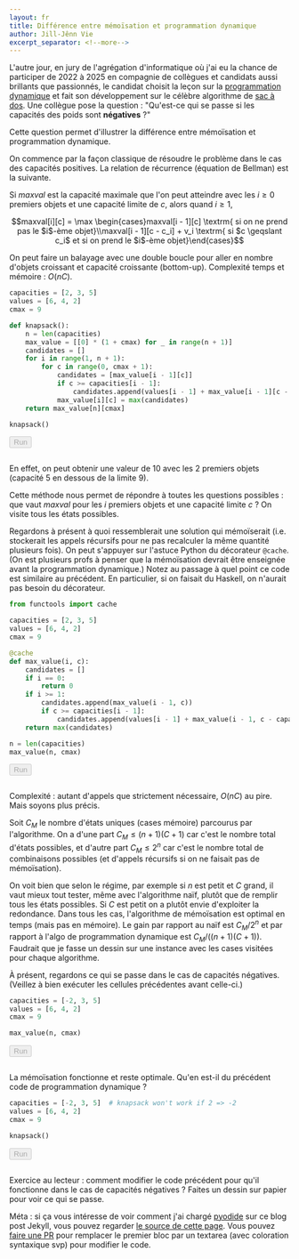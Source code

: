 ```yaml
---
layout: fr
title: Différence entre mémoïsation et programmation dynamique
author: Jill-Jênn Vie
excerpt_separator: <!--more-->
---
```


L'autre jour, en jury de l'agrégation d'informatique où j'ai eu la chance de participer de 2022 à 2025 en compagnie de collègues et candidats aussi brillants que passionnés, le candidat choisit la leçon sur la [programmation dynamique](https://fr.wikipedia.org/wiki/Programmation_dynamique) et fait son développement sur le célèbre algorithme de [sac à dos](https://fr.wikipedia.org/wiki/Probl%C3%A8me_du_sac_%C3%A0_dos). Une collègue pose la question : "Qu'est-ce qui se passe si les capacités des poids sont **négatives** ?"

Cette question permet d'illustrer la différence entre mémoïsation et programmation dynamique.

On commence par la façon classique de résoudre le problème dans le cas des capacités positives. La relation de récurrence (équation de Bellman) est la suivante.

Si $maxval$ est la capacité maximale que l'on peut atteindre avec les $i \geq 0$ premiers objets et une capacité limite de $c$, alors quand $i \geq 1$,

$$maxval[i][c] = \max \begin{cases}maxval[i - 1][c] \textrm{ si on ne prend pas le $i$-ème objet}\\maxval[i - 1][c - c_i] + v_i \textrm{ si $c \geqslant c_i$ et si on prend le $i$-ème objet}\end{cases}$$

On peut faire un balayage avec une double boucle pour aller en nombre d'objets croissant et capacité croissante (bottom-up). Complexité temps et mémoire : $O(nC)$.

```python
capacities = [2, 3, 5]
values = [6, 4, 2]
cmax = 9

def knapsack():
    n = len(capacities)
    max_value = [[0] * (1 + cmax) for _ in range(n + 1)]
    candidates = []
    for i in range(1, n + 1):
        for c in range(0, cmax + 1):
            candidates = [max_value[i - 1][c]]
            if c >= capacities[i - 1]:
                candidates.append(values[i - 1] + max_value[i - 1][c - capacities[i - 1]])
            max_value[i][c] = max(candidates)
    return max_value[n][cmax]

knapsack()
```

<button class="run" disabled>Run</button>

<pre class="output highlight"></pre>

En effet, on peut obtenir une valeur de 10 avec les 2 premiers objets (capacité 5 en dessous de la limite 9).

Cette méthode nous permet de répondre à toutes les questions possibles : que vaut $maxval$ pour les $i$ premiers objets et une capacité limite $c$ ? On visite tous les états possibles.

Regardons à présent à quoi ressemblerait une solution qui mémoïserait (i.e. stockerait les appels récursifs pour ne pas recalculer la même quantité plusieurs fois). On peut s'appuyer sur l'astuce Python du décorateur `@cache`. (On est plusieurs profs à penser que la mémoïsation devrait être enseignée avant la programmation dynamique.) Notez au passage à quel point ce code est similaire au précédent. En particulier, si on faisait du Haskell, on n'aurait pas besoin du décorateur.

```python
from functools import cache

capacities = [2, 3, 5]
values = [6, 4, 2]
cmax = 9

@cache
def max_value(i, c):
    candidates = []
    if i == 0:
        return 0
    if i >= 1:
        candidates.append(max_value(i - 1, c))
        if c >= capacities[i - 1]:
            candidates.append(values[i - 1] + max_value(i - 1, c - capacities[i - 1]))
    return max(candidates)

n = len(capacities)
max_value(n, cmax)
```

<button class="run" disabled>Run</button>

<pre class="output highlight"></pre>

Complexité : autant d'appels que strictement nécessaire, $O(nC)$ au pire. Mais soyons plus précis.

Soit $C_M$ le nombre d'états uniques (cases mémoire) parcourus par l'algorithme. On a d'une part $C_M \leq (n + 1)(C + 1)$ car c'est le nombre total d'états possibles, et d'autre part $C_M \leq 2^n$ car c'est le nombre total de combinaisons possibles (et d'appels récursifs si on ne faisait pas de mémoïsation).

On voit bien que selon le régime, par exemple si $n$ est petit et $C$ grand, il vaut mieux tout tester, même avec l'algorithme naïf, plutôt que de remplir tous les états possibles. Si $C$ est petit on a plutôt envie d'exploiter la redondance. Dans tous les cas, l'algorithme de mémoïsation est optimal en temps (mais pas en mémoire). Le gain par rapport au naïf est $C_M / 2^n$ et par rapport à l'algo de programmation dynamique est $C_M / ((n + 1)(C + 1))$. Faudrait que je fasse un dessin sur une instance avec les cases visitées pour chaque algorithme.

À présent, regardons ce qui se passe dans le cas de capacités négatives. (Veillez à bien exécuter les cellules précédentes avant celle-ci.)

```python
capacities = [-2, 3, 5]
values = [6, 4, 2]
cmax = 9

max_value(n, cmax)
```

<button class="run" disabled>Run</button>

<pre class="output highlight"></pre>

La mémoïsation fonctionne et reste optimale. Qu'en est-il du précédent code de programmation dynamique ?

```python
capacities = [-2, 3, 5]  # knapsack won't work if 2 => -2
values = [6, 4, 2]
cmax = 9

knapsack()
```

<button class="run" disabled>Run</button>

<pre class="output highlight language-python highlighter-rouge"></pre>

Exercice au lecteur : comment modifier le code précédent pour qu'il fonctionne dans le cas de capacités négatives ? Faites un dessin sur papier pour voir ce qui se passe.

Méta : si ça vous intéresse de voir comment j'ai chargé [pyodide](https://pyodide.org/en/stable/usage/quickstart.html) sur ce blog post Jekyll, vous pouvez regarder [le source de cette page](https://github.com/jilljenn/tryalgo.org/blob/master/fr/_posts/2025-09-03-difference-memoisation-programmation-dynamique.md). Vous pouvez [faire une PR](https://github.com/jilljenn/tryalgo.org) pour remplacer le premier bloc par un textarea (avec coloration syntaxique svp) pour modifier le code.

<script src="https://cdn.jsdelivr.net/pyodide/v0.26.4/full/pyodide.js"></script>
<script>
const runners = document.querySelectorAll(".run");
const codes = document.getElementsByClassName("language-python");
const results = document.getElementsByClassName("output");

async function main() {
    let pyodide = await loadPyodide();
    runners.forEach((button, index) => {
    	button.disabled = false;
    	button.addEventListener("click", () => evaluatePython(index));
    });
    return pyodide;
}
let pyodideReadyPromise = main();

async function evaluatePython(cellId) {
    let pyodide = await pyodideReadyPromise;
    try {
        let output = pyodide.runPython(codes[cellId].textContent);
        results[cellId].textContent = output;
    } catch (err) {
        console.log(err);
        results[cellId].textContent = err;
    }
}
</script>

